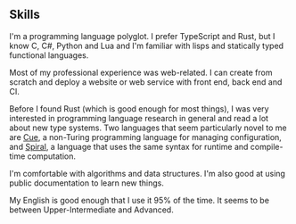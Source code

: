 ## Skills

I'm a programming language polyglot. I prefer TypeScript and Rust, but I know C, C#, Python and Lua
and I'm familiar with lisps and statically typed functional languages.

Most of my professional experience was web-related. I can create from scratch and deploy
a website or web service with front end, back end and CI.

Before I found Rust (which is good enough for most things), I was very interested
in programming language research in general and read a lot about new type systems.
Two languages that seem particularly novel to me are [Cue], a non-Turing programming language
for managing configuration, and [Spiral], a language that uses the same syntax for runtime
and compile-time computation.

I'm comfortable with algorithms and data structures. I'm also good at using public documentation to learn new things.

My English is good enough that I use it 95% of the time. It seems to be between Upper-Intermediate and Advanced.

[Cue]: https://cuelang.org/
[Spiral]: https://github.com/mrakgr/The-Spiral-Language
